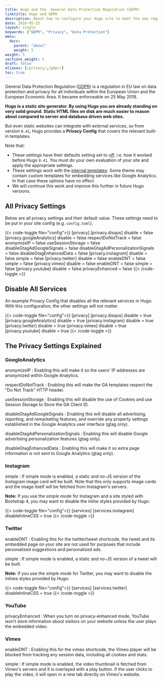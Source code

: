 ```yaml
---
title: Hugo and the  General Data Protection Regulation (GDPR)
linktitle: Hugo and GDPR
description: About how to configure your Hugo site to meet the new regulations.
date: 2018-05-25
layout: single
keywords: ["GDPR", "Privacy", "Data Protection"]
menu:
  docs:
    parent: "about"
    weight: 5
weight: 5
sections_weight: 5
draft: false
aliases: [/privacy/,/gdpr/]
toc: true
---
```



 General Data Protection Regulation ([GDPR](https://en.wikipedia.org/wiki/General_Data_Protection_Regulation)) is a regulation in EU law on data protection and privacy for all individuals within the European Union and the European Economic Area. It became enforceable on 25 May 2018.

 **Hugo is a static site generator. By using Hugo you are already standing on very solid ground. Static HTML files on disk are much easier to reason about compared to server and database driven web sites.**

 But even static websites can integrate with external services, so from version `0.41`, Hugo provides a **Privacy Config** that covers the relevant built-in templates.

 Note that:

 * These settings have their defaults setting set to _off_, i.e. how it worked before Hugo `0.41`. You must do your own evaluation of your site and apply the appropriate settings.
 * These settings work with the [internal templates](/templates/internal/). Some theme may contain custom templates for embedding services like Google Analytics. In that case these options have no effect.
 * We will continue this work and improve this further in future Hugo versions.

## All Privacy Settings

Below are all privacy settings and their default value. These settings need to be put in your site config (e.g. `config.toml`).

 {{< code-toggle file="config">}}
[privacy]
[privacy.disqus]
disable = false
[privacy.googleAnalytics]
disable = false
respectDoNotTrack = false
anonymizeIP = false
useSessionStorage = false
disableGtagAdGoogleSignals = false
disableGtagAdPersonalizationSignals = false
disableGtagEnhancedData = false
[privacy.instagram]
disable = false
simple = false
[privacy.twitter]
disable = false
enableDNT = false
simple = false
[privacy.vimeo]
disable = false
enableDNT = false
simple = false
[privacy.youtube]
disable = false
privacyEnhanced = false
{{< /code-toggle >}}


## Disable All Services

An example Privacy Config that disables all the relevant services in Hugo. With this configuration, the other settings will not matter.

 {{< code-toggle file="config">}}
[privacy]
[privacy.disqus]
disable = true
[privacy.googleAnalytics]
disable = true
[privacy.instagram]
disable = true
[privacy.twitter]
disable = true
[privacy.vimeo]
disable = true
[privacy.youtube]
disable = true
{{< /code-toggle >}}

## The Privacy Settings Explained

### GoogleAnalytics

anonymizeIP
: Enabling this will make it so the users' IP addresses are anonymized within Google Analytics.

respectDoNotTrack
: Enabling this will make the GA templates respect the "Do Not Track" HTTP header.

useSessionStorage
: Enabling this will disable the use of Cookies and use Session Storage to Store the GA Client ID.

disableGtagAdGoogleSignals
: Enabling this will disable all advertising, reporting, and remarketing features, and override any property settings established in the Google Analytics user interface (gtag only).

disableGtagAdPersonalizationSignals
: Enabling this will disable Google advertising personalization features (gtag only).
	
disableGtagEnhancedData
: Enabling this will make it so extra page information is not sent to Google Analytics (gtag only).

### Instagram

simple
: If simple mode is enabled, a static and no-JS version of the Instagram image card will be built. Note that this only supports image cards and the image itself will be fetched from Instagram's servers.

**Note:** If you use the _simple mode_ for Instagram and a site styled with Bootstrap 4, you may want to disable the inline styles provided by Hugo:

 {{< code-toggle file="config">}}
[services]
[services.instagram]
disableInlineCSS = true
{{< /code-toggle >}}

### Twitter

enableDNT
: Enabling this for the twitter/tweet shortcode, the tweet and its embedded page on your site are not used for purposes that include personalized suggestions and personalized ads.

simple
: If simple mode is enabled, a static and no-JS version of a tweet will be built.


**Note:** If you use the _simple mode_ for Twitter, you may want to disable the inlines styles provided by Hugo:

 {{< code-toggle file="config">}}
[services]
[services.twitter]
disableInlineCSS = true
{{< /code-toggle >}}

### YouTube

privacyEnhanced
: When you turn on privacy-enhanced mode, YouTube won’t store information about visitors on your website unless the user plays the embedded video.

### Vimeo

enableDNT
: Enabling this for the vimeo shortcode, the Vimeo player will be blocked from tracking any session data, including all cookies and stats.

simple
: If simple mode is enabled, the video thumbnail is fetched from Vimeo's servers and it is overlayed with a play button. If the user clicks to play the video, it will open in a new tab directly on Vimeo's website.

